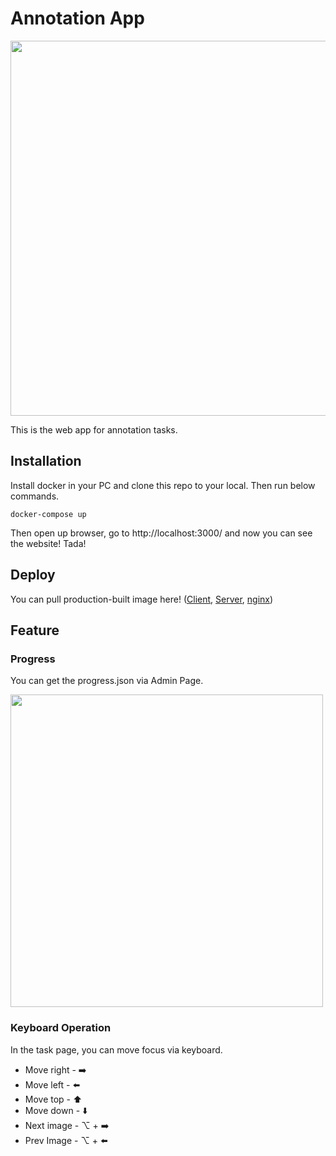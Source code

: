 # Annotation App

<img src="https://user-images.githubusercontent.com/19145527/58791295-e4fd4f80-862c-11e9-9dc8-2c77aa45ddbf.gif" width="600px" />

This is the web app for annotation tasks.

## Installation
Install docker in your PC and clone this repo to your local. Then run below commands.

```
docker-compose up
```

Then open up browser, go to http://localhost:3000/ and now you can see the website! Tada!

## Deploy

You can pull production-built image here! ([Client](https://cloud.docker.com/repository/docker/yuyaito3/annotation-client), [Server](https://cloud.docker.com/repository/docker/yuyaito3/annotation-server), [nginx](https://cloud.docker.com/repository/docker/yuyaito3/annotation-nginx))

## Feature

### Progress

You can get the progress.json via Admin Page.

<img src="https://user-images.githubusercontent.com/19145527/58790531-8683a180-862b-11e9-8903-7ef4c9256001.png" width="500px" />

### Keyboard Operation

In the task page, you can move focus via keyboard.

- Move right -  :arrow_right: 
- Move left -  :arrow_left: 
- Move top - :arrow_up: 
- Move down -  :arrow_down: 
- Next image - ⌥ + :arrow_right:
- Prev Image - ⌥ + :arrow_left: 
